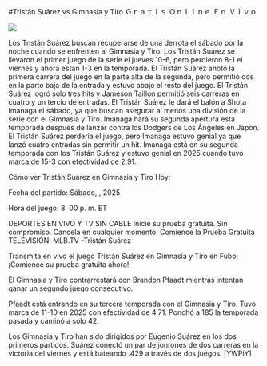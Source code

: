 #Tristán Suárez vs Gimnasia y Tiro Ｇｒａｔｉｓ Ｏｎｌｉｎｅ Ｅｎ Ｖｉｖｏ  
  
  
[![](https://i.imgur.com/qSNzIqt.png)](https://movie.rssnews.media/NwaagHd.php)  
  
Los Tristán Suárez buscan recuperarse de una derrota el sábado por la noche cuando se enfrenten al Gimnasia y Tiro. Los Tristán Suárez se llevaron el primer juego de la serie el jueves 10-6, pero perdieron 8-1 el viernes y ahora están 1-3 en la temporada. El Tristán Suárez anotó la primera carrera del juego en la parte alta de la segunda, pero permitió dos en la parte baja de la entrada y estuvo abajo el resto del juego. El Tristán Suárez logró solo tres hits y Jameson Taillon permitió seis carreras en cuatro y un tercio de entradas. El Tristán Suárez le dará el balón a Shota Imanaga el sábado, ya que buscan asegurar al menos una división de la serie con el Gimnasia y Tiro. Imanaga hará su segunda apertura esta temporada después de lanzar contra los Dodgers de Los Ángeles en Japón. El Tristán Suárez perdería el juego, pero Imanaga estuvo genial ya que lanzó cuatro entradas sin permitir un hit. Imanaga está en su segunda temporada con los Tristán Suárez y estuvo genial en 2025 cuando tuvo marca de 15-3 con efectividad de 2.91.

Cómo ver Tristán Suárez en Gimnasia y Tiro Hoy:

Fecha del partido: Sábado, , 2025

Hora del juego: 8: 00 p. m. ET

DEPORTES EN VIVO Y TV SIN CABLE
Inicie su prueba gratuita. Sin compromiso. Cancela en cualquier momento.
Comience la Prueba Gratuita
TELEVISIÓN: MLB.TV -Tristán Suárez

Transmita en vivo el juego Tristán Suárez en Gimnasia y Tiro en Fubo: ¡Comience su prueba gratuita ahora! 

El Gimnasia y Tiro contrarrestará con Brandon Pfaadt mientras intentan ganar un segundo juego consecutivo.

Pfaadt está entrando en su tercera temporada con el Gimnasia y Tiro. Tuvo marca de 11-10 en 2025 con efectividad de 4.71. Ponchó a 185 la temporada pasada y caminó a solo 42.

Los Gimnasia y Tiro han sido dirigidos por Eugenio Suárez en los dos primeros partidos. Suárez conectó un par de jonrones de dos carreras en la victoria del viernes y está bateando .429 a través de dos juegos. [YWPiY]